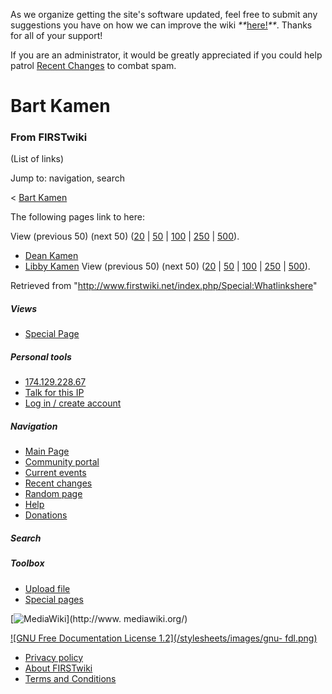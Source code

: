 As we organize getting the site's software updated, feel free to submit any
suggestions you have on how we can improve the wiki
_**_[here!](/index.php/User:Hallry/Suggestions "User:Hallry/Suggestions"
)_**_. Thanks for all of your support!

If you are an administrator, it would be greatly appreciated if you could help
patrol [Recent Changes](/index.php/Special:Recentchanges
"Special:Recentchanges" ) to combat spam.

# Bart Kamen

### From FIRSTwiki

(List of links)

Jump to: navigation, search

&lt; [Bart Kamen](/index.php?title=Bart_Kamen&redirect=no "Bart Kamen" )  

The following pages link to here:

View (previous 50) (next 50)
([20](/index.php?title=Special:Whatlinkshere/Bart_Kamen&limit=20&from=0
"Special:Whatlinkshere/Bart Kamen" ) |
[50](/index.php?title=Special:Whatlinkshere/Bart_Kamen&limit=50&from=0
"Special:Whatlinkshere/Bart Kamen" ) |
[100](/index.php?title=Special:Whatlinkshere/Bart_Kamen&limit=100&from=0
"Special:Whatlinkshere/Bart Kamen" ) |
[250](/index.php?title=Special:Whatlinkshere/Bart_Kamen&limit=250&from=0
"Special:Whatlinkshere/Bart Kamen" ) |
[500](/index.php?title=Special:Whatlinkshere/Bart_Kamen&limit=500&from=0
"Special:Whatlinkshere/Bart Kamen" )).

  * [Dean Kamen](/index.php/Dean_Kamen "Dean Kamen" )
  * [Libby Kamen](/index.php/Libby_Kamen "Libby Kamen" )
View (previous 50) (next 50)
([20](/index.php?title=Special:Whatlinkshere/Bart_Kamen&limit=20&from=0
"Special:Whatlinkshere/Bart Kamen" ) |
[50](/index.php?title=Special:Whatlinkshere/Bart_Kamen&limit=50&from=0
"Special:Whatlinkshere/Bart Kamen" ) |
[100](/index.php?title=Special:Whatlinkshere/Bart_Kamen&limit=100&from=0
"Special:Whatlinkshere/Bart Kamen" ) |
[250](/index.php?title=Special:Whatlinkshere/Bart_Kamen&limit=250&from=0
"Special:Whatlinkshere/Bart Kamen" ) |
[500](/index.php?title=Special:Whatlinkshere/Bart_Kamen&limit=500&from=0
"Special:Whatlinkshere/Bart Kamen" )).

Retrieved from "<http://www.firstwiki.net/index.php/Special:Whatlinkshere>"

##### Views

  * [Special Page](/index.php/Special:Whatlinkshere/Bart_Kamen)

##### Personal tools

  * [174.129.228.67](/index.php/User:174.129.228.67)
  * [Talk for this IP](/index.php/User_talk:174.129.228.67)
  * [Log in / create account](/index.php?title=Special:Userlogin&returnto=Special:Whatlinkshere)

[](/index.php/Main_Page "Main Page" )

##### Navigation

  * [Main Page](/index.php/Main_Page)
  * [Community portal](/index.php/FIRSTwiki:Community_portal)
  * [Current events](/index.php/Current_events)
  * [Recent changes](/index.php/Special:Recentchanges)
  * [Random page](/index.php/Special:Random)
  * [Help](/index.php/FIRSTwiki:Help)
  * [Donations](/index.php/FIRSTwiki:Site_support)

##### Search



##### Toolbox

  * [Upload file](/index.php/Special:Upload)
  * [Special pages](/index.php/Special:Specialpages)

[![MediaWiki](/skins/common/images/poweredby_mediawiki_88x31.png)](http://www.
mediawiki.org/)

[![GNU Free Documentation License 1.2](/stylesheets/images/gnu-
fdl.png)](http://www.gnu.org/copyleft/fdl.html)

  * [Privacy policy](/index.php/FIRSTwiki:Privacy_policy "FIRSTwiki:Privacy policy" )
  * [About FIRSTwiki](/index.php/FIRSTwiki:About "FIRSTwiki:About" )
  * [Terms and Conditions](/index.php/FIRSTwiki:Terms_and_conditions "FIRSTwiki:Terms and conditions" )

